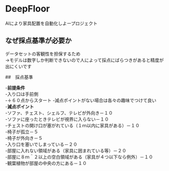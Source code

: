 # DeepFloor  
AIにより家具配置を自動化しよープロジェクト  

## なぜ採点基準が必要か  
データセットの客観性を担保するため  
    ->モデルは数字しか判断できないので人によって採点にばらつきがあると精度が出にくいです  

##　採点基準   

-**前提条件**  
    -入り口は手前側  
    -＋６０点からスタート 
    -減点ポイントがない場合は各々の趣味でつけて良い  
-**減点ポイント**  
    -ソファ、チェスト、シェルフ、テレビが外向き－１０  
    -ソファに座ったときテレビが視界に入らない－１０  
    -チェストの開け口が塞がれている（１ｍ以内に家具がある）－１０  
    -椅子が孤立－５  
    -椅子が外向き－５  
    -入り口を塞いでしまっている－２０  
    -部屋に入れない領域がある（家具に囲まれている等）－２０  
    -部屋に８ｍ＾２以上の空白領域がある（家具が４つ以下なら例外）－１０  
    -観葉植物が部屋の中央の方にある－１０  
